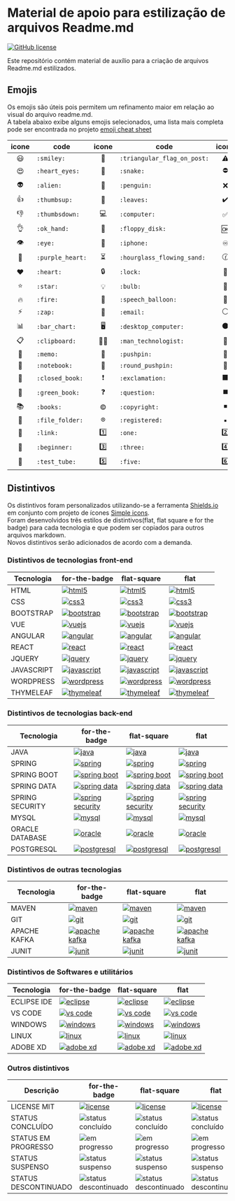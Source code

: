 # Material de apoio para estilização de arquivos Readme.md
<a href="https://opensource.org/licenses/MIT" target="_blank"><img alt="GitHub license" src="https://img.shields.io/github/license/CastroFilipe/readme-resources"></a>  

Este repositório contém material de auxílio para a criação de arquivos Readme.md estilizados.  

<h2>Emojis</h2>

Os emojis são úteis pois permitem um refinamento maior em relação ao visual do arquivo readme.md.  
A tabela abaixo exibe alguns emojis selecionados, uma lista mais completa pode ser encontrada no projeto [emoji cheat sheet](https://github.com/ikatyang/emoji-cheat-sheet)

| icone | code | icone | code | icone | code |
| :-: | - | :-: | - | :-: | - |
| :smiley: | `:smiley:` | :triangular_flag_on_post: | `:triangular_flag_on_post:` | :warning: | `:warning:` |
| :heart_eyes: | `:heart_eyes:` | :snake: | `:snake:` | :no_entry: | `:no_entry:` |
| :alien: | `:alien:` | :penguin: | `:penguin:` | :x: | `:x:` |
| :thumbsup: | `:thumbsup:` | :leaves: | `:leaves:` | :heavy_check_mark: | `:heavy_check_mark:` |
| :thumbsdown: | `:thumbsdown:` | :computer: | `:computer:` | :white_check_mark: | `:white_check_mark:` |
| :ok_hand: | `:ok_hand:` | :floppy_disk: | `:floppy_disk:` | :ok: | `:ok:` |
| :eye: | `:eye:` | :iphone: | `:iphone:` | :infinity: | `:infinity:` |
| :purple_heart: | `:purple_heart:` | :hourglass_flowing_sand: | `:hourglass_flowing_sand:` | :clock130: | `:clock130:` |
| :heart: | `:heart:` | :lock: | `:lock:` | :key: | `:key:` |
| :star:  | `:star:` | :bulb: | `:bulb:` | :red_circle: | `:red_circle:` |
| :fire:  | `:fire: ` | :speech_balloon:  | `:speech_balloon: ` | :large_blue_circle:  | `:large_blue_circle: ` |
| :zap: | `:zap:` | :email: | `:email:` | :white_circle: | `:white_circle:` |
| :bar_chart: | `:bar_chart:` | :desktop_computer:   | `:desktop_computer: ` | :black_circle: | `:black_circle:` |
| :clipboard: | `:clipboard:` |  :man_technologist:  | `:man_technologist:` | :large_blue_diamond: | `:large_blue_diamond:` |
| :memo: | `:memo:` |  :pushpin: | `:pushpin:` | :small_orange_diamond: | `:small_orange_diamond:` |
| :notebook: | `:notebook:` | :round_pushpin: | `:round_pushpin:` | :large_orange_diamond: | `:large_orange_diamond:` |
| :closed_book: | `:closed_book:` | :exclamation: | `:exclamation:` | :black_large_square: | `:black_large_square:` |
| :green_book: | `:green_book:` | :question: | `:question:` | :black_medium_square: | `:black_medium_square:` |
| :books: | `:books:` | :copyright: | `:copyright:` | :black_medium_small_square: | `:black_medium_small_square:` |
| :file_folder: | `:file_folder:` | :registered: | `:registered:` | :black_small_square: | `:black_small_square:` |
| :link: | `:link:` | :one: | `:one:` | :two: | `:two:` |
| :beginner: | `:beginner:` | :three: | `:three:` | :four: | `:four:` |
| :test_tube: | `:test_tube:` | :five: | `:five:` | :six: | `:six:` |

<h2>Distintivos</h2>

Os distintivos foram personalizados utilizando-se a ferramenta [Shields.io](https://shields.io/) em conjunto com projeto de ícones [Simple icons](https://simpleicons.org/).  
Foram desenvolvidos três estilos de distintivos(flat, flat square e for the badge) para cada tecnologia e que podem ser copiados para outros arquivos markdown.  
Novos distintivos serão adicionados de acordo com a demanda.

<h3>Distintivos de tecnologias front-end</h3>

<!--Início tecnologias front-end-->
<table>
    <thead>
        <tr>
            <th>Tecnologia</th>
            <th>for-the-badge</th>
            <th>flat-square</th>
            <th>flat</th>
        </tr>
    </thead>
    <tbody>
        <tr>
            <td valign="middle">
                HTML
            </td>
            <td valign="middle">
                <a href="https://www.w3.org/standards/webdesign/htmlcss" target="_blank"><img
                        src="https://img.shields.io/badge/HTML-MARKUP-brown?style=for-the-badge&logo=html5"
                        alt="html5"></a>
            </td>
            <td valign="middle">
                <a href="https://www.w3.org/standards/webdesign/htmlcss" target="_blank"><img
                        src="https://img.shields.io/badge/HTML-MARKUP-brown?style=flat-square&logo=html5"
                        alt="html5"></a>
            </td>
            <td valign="middle">
                <a href="https://www.w3.org/standards/webdesign/htmlcss" target="_blank"><img
                        src="https://img.shields.io/badge/HTML-MARKUP-brown?style=flat&logo=html5" alt="html5"></a>
            </td>
        </tr>
        <tr></tr>
        <tr>
            <td valign="middle">
                CSS
            </td>
            <td valign="middle">
                <a href="https://www.w3.org/standards/webdesign/htmlcss" target="_blank"><img
                        src="https://img.shields.io/badge/CSS-STYLE-blue?style=for-the-badge&logo=css3" alt="css3"></a>
            </td>
            <td valign="middle">
                <a href="https://www.w3.org/standards/webdesign/htmlcss" target="_blank"><img
                        src="https://img.shields.io/badge/CSS-STYLE-blue?style=flat-square&logo=css3" alt="css3"></a>
            </td>
            <td valign="middle">
                <a href="https://www.w3.org/standards/webdesign/htmlcss" target="_blank"><img
                        src="https://img.shields.io/badge/CSS-STYLE-blue?style=flat&logo=css3" alt="css3"></a>
            </td>
        </tr>
        <tr></tr>
        <tr>
            <td valign="middle">
                BOOTSTRAP
            </td>
            <td valign="middle">
                <a href="https://getbootstrap.com/" target="_blank"><img
                        src="https://img.shields.io/badge/BOOTSTRAP-CSS%20FRAMEWORK-6c37b8?style=for-the-badge&logo=bootstrap"
                        alt="bootstrap"></a>
            </td>
            <td valign="middle">
                <a href="https://getbootstrap.com/" target="_blank"><img
                        src="https://img.shields.io/badge/BOOTSTRAP-CSS%20FRAMEWORK-6c37b8?style=flat-square&logo=bootstrap"
                        alt="bootstrap"></a>
            </td>
            <td valign="middle">
                <a href="https://getbootstrap.com/" target="_blank"><img
                        src="https://img.shields.io/badge/BOOTSTRAP-CSS%20FRAMEWORK-6c37b8?style=flat&logo=bootstrap"
                        alt="bootstrap"></a>
            </td>
        </tr>
        <tr></tr>
        <tr>
            <td valign="middle">
                VUE
            </td>
            <td valign="middle">
                <a href="https://vuejs.org/" target="_blank"><img
                        src="https://img.shields.io/badge/VUE-FRAMEWORK-3fba84?style=for-the-badge&logo=vue.js"
                        alt="vuejs"></a>
            </td>
            <td valign="middle">
                <a href="https://vuejs.org/" target="_blank"><img
                        src="https://img.shields.io/badge/VUE-FRAMEWORK-3fba84?style=flat-square&logo=vue.js"
                        alt="vuejs"></a>
            </td>
            <td valign="middle">
                <a href="https://vuejs.org/" target="_blank"><img
                        src="https://img.shields.io/badge/VUE-FRAMEWORK-3fba84?style=flat&logo=vue.js" alt="vuejs"></a>
            </td>
        </tr>
        <tr></tr>
        <tr>
            <td valign="middle">
                ANGULAR
            </td>
            <td valign="middle">
                <a href="https://angular.io/" target="_blank"><img
                        src="https://img.shields.io/badge/ANGULAR-FRAMEWORK-dd0031?style=for-the-badge&logo=angular"
                        alt="angular"></a>
            </td>
            <td valign="middle">
                <a href="https://angular.io/" target="_blank"><img
                        src="https://img.shields.io/badge/ANGULAR-FRAMEWORK-dd0031?style=flat-square&logo=angular"
                        alt="angular"></a>
            </td>
            <td valign="middle">
                <a href="https://angular.io/" target="_blank"><img
                        src="https://img.shields.io/badge/ANGULAR-FRAMEWORK-dd0031?style=flat&logo=angular"
                        alt="angular"></a>
            </td>
        </tr>
        <tr></tr>
        <tr>
            <td valign="middle">
                REACT
            </td>
            <td valign="middle">
                <a href="https://reactjs.org/" target="_blank"><img
                        src="https://img.shields.io/badge/REACT-JS%20LIBRARY-59afc5?style=for-the-badge&logo=react"
                        alt="react"></a>
            </td>
            <td valign="middle">
                <a href="https://reactjs.org/" target="_blank"><img
                        src="https://img.shields.io/badge/REACT-JS%20LIBRARY-59afc5?style=flat-square&logo=react"
                        alt="react"></a>
            </td>
            <td valign="middle">
                <a href="https://reactjs.org/" target="_blank"><img
                        src="https://img.shields.io/badge/REACT-JS%20LIBRARY-59afc5?style=flat&logo=react"
                        alt="react"></a>
            </td>
        </tr>
        <tr></tr>
        <tr>
            <td valign="middle">
                JQUERY
            </td>
            <td valign="middle">
                <a href="https://jquery.com/" target="_blank"><img
                        src="http://img.shields.io/badge/JQUERY-JS%20LIBRARY-0b0b58?style=for-the-badge&logo=jquery"
                        alt="jquery"></a>
            </td>
            <td valign="middle">
                <a href="https://jquery.com/" target="_blank"><img
                        src="http://img.shields.io/badge/JQUERY-JS%20LIBRARY-0b0b58?style=flat-square&logo=jquery"
                        alt="jquery"></a>
            </td>
            <td valign="middle">
                <a href="https://jquery.com/" target="_blank"><img
                        src="http://img.shields.io/badge/JQUERY-JS%20LIBRARY-0b0b58?style=flat&logo=jquery"
                        alt="jquery"></a>
            </td>
        </tr>
        <tr></tr>
        <tr>
            <td valign="middle">
                JAVASCRIPT
            </td>
            <td valign="middle">
                <a href="https://developer.mozilla.org/pt-BR/docs/Web/JavaScript" target="_blank"><img
                        src="https://img.shields.io/badge/JAVASCRIPT-PROGRAMMING-dbc412?style=for-the-badge&logo=javascript"
                        alt="javascript"></a>
            </td>
            <td valign="middle">
                <a href="https://developer.mozilla.org/pt-BR/docs/Web/JavaScript" target="_blank"><img
                        src="https://img.shields.io/badge/JAVASCRIPT-PROGRAMMING-dbc412?style=flat-square&logo=javascript"
                        alt="javascript"></a>
            </td>
            <td valign="middle">
                <a href="https://developer.mozilla.org/pt-BR/docs/Web/JavaScript" target="_blank"><img
                        src="https://img.shields.io/badge/JAVASCRIPT-PROGRAMMING-dbc412?style=flat&logo=javascript"
                        alt="javascript"></a>
            </td>
        </tr>
        <tr></tr>
        <tr>
            <td valign="middle">
                WORDPRESS
            </td>
            <td valign="middle">
                <a href="https://wordpress.com/" target="_blank"><img
                        src="https://img.shields.io/badge/WORDPRESS-TOOLS-f7941e?style=for-the-badge&logo=wordpress"
                        alt="wordpress"></a>
            </td>
            <td valign="middle">
                <a href="https://wordpress.com/" target="_blank"><img
                        src="https://img.shields.io/badge/WORDPRESS-TOOLS-f7941e?style=flat-square&logo=wordpress"
                        alt="wordpress"></a>
            </td>
            <td valign="middle">
                <a href="https://wordpress.com/" target="_blank"><img
                        src="https://img.shields.io/badge/WORDPRESS-TOOLS-f7941e?style=flat&logo=wordpress"
                        alt="wordpress"></a>
            </td>
        </tr>
        <tr></tr>
        <tr>
            <td valign="middle">
                THYMELEAF
            </td>
            <td valign="middle">
                <a href="https://www.thymeleaf.org/" target="_blank"><img
                        src="https://img.shields.io/badge/THYMELEAF-TEMPLATE%20ENGINE-005f0f?style=for-the-badge"
                        alt="thymeleaf"></a>
            </td>
            <td valign="middle">
                <a href="https://www.thymeleaf.org/" target="_blank"><img
                        src="https://img.shields.io/badge/THYMELEAF-TEMPLATE%20ENGINE-005f0f?style=flat-square"
                        alt="thymeleaf"></a>
            </td>
            <td valign="middle">
                <a href="https://www.thymeleaf.org/" target="_blank"><img
                        src="https://img.shields.io/badge/THYMELEAF-TEMPLATE%20ENGINE-005f0f?style=flat"
                        alt="thymeleaf"></a>
            </td>
        </tr>
        <tr></tr>
    </tbody>
</table>
<!--Fim tecnologias front-end-->

<h3>Distintivos de tecnologias back-end</h3>

<!--Início tecnologias back-end-->
<table>
    <thead>
        <tr>
            <th>Tecnologia</th>
            <th>for-the-badge</th>
            <th>flat-square</th>
            <th>flat</th>
        </tr>
    </thead>
    <tbody>
        <tr>
            <td valign="middle">
                JAVA
            </td>
            <td valign="middle">
                <a href="https://www.java.com/" target="_blank"><img
                        src="https://img.shields.io/badge/JAVA-PROGRAMMING-c52727?style=for-the-badge&logo=java"
                        alt="java"></a>
            </td>
            <td valign="middle">
                <a href="https://www.java.com/" target="_blank"><img
                        src="https://img.shields.io/badge/JAVA-PROGRAMMING-c52727?style=flat-square&logo=java"
                        alt="java"></a>
            </td>
            <td valign="middle">
                <a href="https://www.java.com/" target="_blank"><img
                        src="https://img.shields.io/badge/JAVA-PROGRAMMING-c52727?style=flat&logo=java" alt="java"></a>
            </td>
        </tr>
        <tr></tr>
        <tr>
            <td valign="middle">
                SPRING
            </td>
            <td valign="middle">
                <a href="https://spring.io/projects/spring-framework" target="_blank"><img
                        src="https://img.shields.io/badge/SPRING-FRAMEWORK-6cb33e?style=for-the-badge&logo=spring"
                        alt="spring"></a>
            </td>
            <td valign="middle">
                <a href="https://spring.io/projects/spring-framework" target="_blank"><img
                        src="https://img.shields.io/badge/SPRING-FRAMEWORK-6cb33e?style=flat-square&logo=spring"
                        alt="spring"></a>
            </td>
            <td valign="middle">
                <a href="https://spring.io/projects/spring-framework" target="_blank"><img
                        src="https://img.shields.io/badge/SPRING-FRAMEWORK-6cb33e?style=flat&logo=spring"
                        alt="spring"></a>
            </td>
        </tr>
        <tr></tr>
        <tr>
            <td valign="middle">
                SPRING BOOT
            </td>
            <td valign="middle">
                <a href="https://spring.io/projects/spring-boot" target="_blank"><img
                        src="https://img.shields.io/badge/SPRING%20BOOT-FRAMEWORK-6cb33e?style=for-the-badge&logo=spring"
                        alt="spring boot"></a>
            </td>
            <td valign="middle">
                <a href="https://spring.io/projects/spring-boot" target="_blank"><img
                        src="https://img.shields.io/badge/SPRING%20BOOT-FRAMEWORK-6cb33e?style=flat-square&logo=spring"
                        alt="spring boot"></a>
            </td>
            <td valign="middle">
                <a href="https://spring.io/projects/spring-boot" target="_blank"><img
                        src="https://img.shields.io/badge/SPRING%20BOOT-FRAMEWORK-6cb33e?style=flat&logo=spring"
                        alt="spring boot"></a>
            </td>
        </tr>
        <tr></tr>
        <tr>
            <td valign="middle">
                SPRING DATA
            </td>
            <td valign="middle">
                <a href="https://spring.io/projects/spring-data" target="_blank"><img
                        src="https://img.shields.io/badge/SPRING%20DATA-FRAMEWORK-6cb33e?style=for-the-badge&logo=spring"
                        alt="spring data"></a>
            </td>
            <td valign="middle">
                <a href="https://spring.io/projects/spring-data" target="_blank"><img
                        src="https://img.shields.io/badge/SPRING%20DATA-FRAMEWORK-6cb33e?style=flat-square&logo=spring"
                        alt="spring data"></a>
            </td>
            <td valign="middle">
                <a href="https://spring.io/projects/spring-data" target="_blank"><img
                        src="https://img.shields.io/badge/SPRING%20DATA-FRAMEWORK-6cb33e?style=flat&logo=spring"
                        alt="spring data"></a>
            </td>
        </tr>
        <tr></tr>
        <tr>
            <td valign="middle">
                SPRING SECURITY
            </td>
            <td valign="middle">
                <a href="https://spring.io/projects/spring-security" target="_blank"><img
                        src="https://img.shields.io/badge/SPRING%20SECURITY-FRAMEWORK-6cb33e?style=for-the-badge&logo=spring"
                        alt="spring security"></a>
            </td>
            <td valign="middle">
                <a href="https://spring.io/projects/spring-security" target="_blank"><img
                        src="https://img.shields.io/badge/SPRING%20SECURITY-FRAMEWORK-6cb33e?style=flat-square&logo=spring"
                        alt="spring security"></a>
            </td>
            <td valign="middle">
                <a href="https://spring.io/projects/spring-security" target="_blank"><img
                        src="https://img.shields.io/badge/SPRING%20SECURITY-FRAMEWORK-6cb33e?style=flat&logo=spring"
                        alt="spring security"></a>
            </td>
        </tr>
        <tr></tr>
        <tr>
            <td valign="middle">
                MYSQL
            </td>
            <td valign="middle">
                <a href="https://www.mysql.com/" target="_blank"><img
                        src="https://img.shields.io/badge/MYSQL-DATABASE-017089?style=for-the-badge&logo=mysql"
                        alt="mysql"></a>
            </td>
            <td valign="middle">
                <a href="https://www.mysql.com/" target="_blank"><img
                        src="https://img.shields.io/badge/MYSQL-DATABASE-017089?style=flat-square&logo=mysql"
                        alt="mysql"></a>
            </td>
            <td valign="middle">
                <a href="https://www.mysql.com/" target="_blank"><img
                        src="https://img.shields.io/badge/MYSQL-DATABASE-017089?style=flat&logo=mysql" alt="mysql"></a>
            </td>
        </tr>
        <tr></tr>
        <tr>
            <td valign="middle">
                ORACLE DATABASE
            </td>
            <td valign="middle">
                <a href="https://www.oracle.com/" target="_blank"><img
                        src="https://img.shields.io/badge/ORACLE-DATABASE-ee0101?style=for-the-badge&logo=oracle"
                        alt="oracle"></a>
            </td>
            <td valign="middle">
                <a href="https://www.oracle.com/" target="_blank"><img
                        src="https://img.shields.io/badge/ORACLE-DATABASE-ee0101?style=flat-square&logo=oracle"
                        alt="oracle"></a>
            </td>
            <td valign="middle">
                <a href="https://www.oracle.com/" target="_blank"><img
                        src="https://img.shields.io/badge/ORACLE-DATABASE-ee0101?style=flat&logo=oracle"
                        alt="oracle"></a>
            </td>
        </tr>
        <tr></tr>
        <tr>
            <td valign="middle">
                POSTGRESQL
            </td>
            <td valign="middle">
                <a href="https://www.postgresql.org/" target="_blank"><img
                        src="https://img.shields.io/badge/POSTGRESQL-DATABASE-336791?style=for-the-badge&logo=postgresql"
                        alt="postgresql"></a>
            </td>
            <td valign="middle">
                <a href="https://www.postgresql.org/" target="_blank"><img
                        src="https://img.shields.io/badge/POSTGRESQL-DATABASE-336791?style=flat-square&logo=postgresql"
                        alt="postgresql"></a>
            </td>
            <td valign="middle">
                <a href="https://www.postgresql.org/" target="_blank"><img
                        src="https://img.shields.io/badge/POSTGRESQL-DATABASE-336791?style=flat&logo=postgresql"
                        alt="postgresql"></a>
            </td>
        </tr>
        <tr></tr>
    </tbody>
</table>
<!--Fim tecnologias back-end-->

<h3>Distintivos de outras tecnologias</h3>

<!--Início outras tecnologias-->
<table>
    <thead>
        <tr>
            <th>Tecnologia</th>
            <th>for-the-badge</th>
            <th>flat-square</th>
            <th>flat</th>
        </tr>
    </thead>
    <tbody>
        <tr>
            <td valign="middle">
                MAVEN
            </td>
            <td valign="middle">
                <a href="https://maven.apache.org/" target="_blank"><img
                        src="https://img.shields.io/badge/MAVEN-BUILD%20AUTOMATION-a8194e?style=for-the-badge&logo=apache%20maven"
                        alt="maven"></a>
            </td>
            <td valign="middle">
                <a href="https://maven.apache.org/" target="_blank"><img
                        src="https://img.shields.io/badge/MAVEN-BUILD%20AUTOMATION-a8194e?style=flat-square&logo=apache%20maven"
                        alt="maven"></a>
            </td>
            <td valign="middle">
                <a href="https://maven.apache.org/" target="_blank"><img
                        src="https://img.shields.io/badge/MAVEN-BUILD%20AUTOMATION-a8194e?style=flat&logo=apache%20maven"
                        alt="maven"></a>
            </td>
        </tr>
        <tr></tr>
        <tr>
            <td valign="middle">
                GIT
            </td>
            <td valign="middle">
                <a href="https://git-scm.com/" target="_blank"><img
                        src="https://img.shields.io/badge/GIT-TOOLS-f15030?style=for-the-badge&logo=git" alt="git"></a>
            </td>
            <td valign="middle">
                <a href="https://git-scm.com/" target="_blank"><img
                        src="https://img.shields.io/badge/GIT-TOOLS-f15030?style=flat-square&logo=git" alt="git"></a>
            </td>
            <td valign="middle">
                <a href="https://git-scm.com/" target="_blank"><img
                        src="https://img.shields.io/badge/GIT-TOOLS-f15030?style=flat&logo=git" alt="git"></a>
            </td>
        </tr>
        <tr></tr>
        <tr>
            <td valign="middle">
                APACHE KAFKA
            </td>
            <td valign="middle">
                <a href="https://kafka.apache.org/" target="_blank"><img
                        src="https://img.shields.io/badge/APACHE%20KAFKA-TOOLS-333333?style=for-the-badge&logo=apache%20kafka"
                        alt="apache kafka"></a>
            </td>
            <td valign="middle">
                <a href="https://kafka.apache.org/" target="_blank"><img
                        src="https://img.shields.io/badge/APACHE%20KAFKA-TOOLS-333333?style=flat-square&logo=apache%20kafka"
                        alt="apache kafka"></a>
            </td>
            <td valign="middle">
                <a href="https://kafka.apache.org/" target="_blank"><img
                        src="https://img.shields.io/badge/APACHE%20KAFKA-TOOLS-333333?style=flat&logo=apache%20kafka"
                        alt="apache kafka"></a>
            </td>
        </tr>
        <tr></tr>
        <tr>
            <td valign="middle">
                JUNIT
            </td>
            <td valign="middle">
                <a href="https://junit.org/junit5/" target="_blank"><img
                        src="https://img.shields.io/badge/JUNIT-TESTING%20FRAMEWORK-dc524a?style=for-the-badge"
                        alt="junit"></a>
            </td>
            <td valign="middle">
                <a href="https://junit.org/junit5/" target="_blank"><img
                        src="https://img.shields.io/badge/JUNIT-TESTING%20FRAMEWORK-dc524a?style=flat-square"
                        alt="junit"></a>
            </td>
            <td valign="middle">
                <a href="https://junit.org/junit5/" target="_blank"><img
                        src="https://img.shields.io/badge/JUNIT-TESTING%20FRAMEWORK-dc524a?style=flat"
                        alt="junit"></a>
            </td>
        </tr>
        <tr></tr>
    </tbody>
</table>
<!--Fim outras tecnologias-->

<h3>Distintivos de Softwares e utilitários</h3>

<!--Início softwares e utilitários-->
<table>
    <thead>
        <tr>
            <th>Tecnologia</th>
            <th>for-the-badge</th>
            <th>flat-square</th>
            <th>flat</th>
        </tr>
    </thead>
    <tbody>
        <tr>
            <td valign="middle">
                ECLIPSE IDE
            </td>
            <td valign="middle">
                <a href="https://www.eclipse.org/ide/" target="_blank"><img
                        src="https://img.shields.io/badge/ECLIPSE%20IDE-TOOLS-f7941e?style=for-the-badge&logo=eclipse%20ide"
                        alt="eclipse"></a>
            </td>
            <td valign="middle">
                <a href="https://www.eclipse.org/ide/" target="_blank"><img
                        src="https://img.shields.io/badge/ECLIPSE%20IDE-TOOLS-f7941e?style=flat-square&logo=eclipse%20ide"
                        alt="eclipse"></a>
            </td>
            <td valign="middle">
                <a href="https://www.eclipse.org/ide/" target="_blank"><img
                        src="https://img.shields.io/badge/ECLIPSE%20IDE-TOOLS-f7941e?style=flat&logo=eclipse%20ide"
                        alt="eclipse"></a>
            </td>
        </tr>
        <tr></tr>
        <tr>
            <td valign="middle">
                VS CODE
            </td>
            <td valign="middle">
                <a href="https://code.visualstudio.com/" target="_blank"><img
                        src="https://img.shields.io/badge/CODE-TOOLS-5151d8?style=for-the-badge&logo=visual%20studio%20code"
                        alt="vs code"></a>
            </td>
            <td valign="middle">
                <a href="https://code.visualstudio.com/" target="_blank"><img
                        src="https://img.shields.io/badge/CODE-TOOLS-5151d8?style=flat-square&logo=visual%20studio%20code"
                        alt="vs code"></a>
            </td>
            <td valign="middle">
                <a href="https://code.visualstudio.com/" target="_blank"><img
                        src="https://img.shields.io/badge/CODE-TOOLS-5151d8?style=flat&logo=visual%20studio%20code"
                        alt="vs code"></a>
            </td>
        </tr>
        <tr></tr>
        <tr>
            <td valign="middle">
                WINDOWS
            </td>
            <td valign="middle">
                <a href="https://www.microsoft.com/en-us/windows" target="_blank"><img
                        src="https://img.shields.io/badge/WINDOWS-OS-2424be?style=for-the-badge&logo=windows"
                        alt="windows"></a>
            </td>
            <td valign="middle">
                <a href="https://www.microsoft.com/en-us/windows" target="_blank"><img
                        src="https://img.shields.io/badge/WINDOWS-OS-2424be?style=flat-square&logo=windows"
                        alt="windows"></a>
            </td>
            <td valign="middle">
                <a href="https://www.microsoft.com/en-us/windows" target="_blank"><img
                        src="https://img.shields.io/badge/WINDOWS-OS-2424be?style=flat&logo=windows" alt="windows"></a>
            </td>
        </tr>
        <tr></tr>
        <tr>
            <td valign="middle">
                LINUX
            </td>
            <td valign="middle">
                <a href="https://www.linuxfoundation.org/" target="_blank"><img
                        src="https://img.shields.io/badge/LINUX-OS-c27e3b?style=for-the-badge&logo=linux"
                        alt="linux"></a>
            </td>
            <td valign="middle">
                <a href="https://www.linuxfoundation.org/" target="_blank"><img
                        src="https://img.shields.io/badge/LINUX-OS-c27e3b?style=flat-square&logo=linux" alt="linux"></a>
            </td>
            <td valign="middle">
                <a href="https://www.linuxfoundation.org/" target="_blank"><img
                        src="https://img.shields.io/badge/LINUX-OS-c27e3b?style=flat&logo=linux" alt="linux"></a>
            </td>
        </tr>
        <tr></tr>
        <tr>
            <td valign="middle">
                ADOBE XD
            </td>
            <td valign="middle">
                <a href="https://www.adobe.com/br/products/xd.html" target="_blank"><img
                        src="https://img.shields.io/badge/XD-TOOLS-ff61f6?style=for-the-badge&logo=adobe%20xd"
                        alt="adobe xd"></a>
            </td>
            <td valign="middle">
                <a href="https://www.adobe.com/br/products/xd.html" target="_blank"><img
                        src="https://img.shields.io/badge/XD-TOOLS-ff61f6?style=flat-square&logo=adobe%20xd" alt="adobe xd"></a>
            </td>
            <td valign="middle">
                <a href="https://www.adobe.com/br/products/xd.html" target="_blank"><img
                        src="https://img.shields.io/badge/XD-TOOLS-ff61f6?style=flat&logo=adobe%20xd" alt="adobe xd"></a>
            </td>
        </tr>
        <tr></tr>
    </tbody>
</table>
<!--Fim softwares e utilitários-->

<h3>Outros distintivos</h3>

<!--Início Outros-->
<table>
    <thead>
        <tr>
            <th>Descrição</th>
            <th>for-the-badge</th>
            <th>flat-square</th>
            <th>flat</th>
        </tr>
    </thead>
    <tbody>
        <tr>
            <td valign="middle">
                LICENSE MIT
            </td>
            <td valign="middle">
                <a href="https://opensource.org/licenses/MIT" target="_blank"><img
                        src="https://img.shields.io/badge/LICENSE-MIT-blue?style=for-the-badge" alt="license"></a>
            </td>
            <td valign="middle">
                <a href="https://opensource.org/licenses/MIT" target="_blank"><img
                        src="https://img.shields.io/badge/LICENSE-MIT-blue?style=flat-square" alt="license"></a>
            </td>
            <td valign="middle">
                <a href="https://opensource.org/licenses/MIT" target="_blank"><img
                        src="https://img.shields.io/badge/LICENSE-MIT-blue?style=flat" alt="license"></a>
            </td>
        </tr>
        <tr></tr>
        <tr>
            <td valign="middle">
                STATUS CONCLUÍDO
            </td>
            <td valign="middle">
                <img src="https://img.shields.io/badge/STATUS-CONCLUÍDO-05a505?style=for-the-badge" alt="status concluído">
            </td>
            <td valign="middle">
                <img src="https://img.shields.io/badge/STATUS-CONCLUÍDO-05a505?style=flat-square" alt="status concluído"></a>
            </td>
            <td valign="middle">
                <img src="https://img.shields.io/badge/STATUS-CONCLUÍDO-05a505?style=flat" alt="status concluído"></a>
            </td>
        </tr>
        <tr></tr>
        <tr>
            <td valign="middle">
                STATUS EM PROGRESSO
            </td>
            <td valign="middle">
                <img src="https://img.shields.io/badge/STATUS-EM%20PROGRESSO-009178?style=for-the-badge" alt="em progresso">
            </td>
            <td valign="middle">
                <img src="https://img.shields.io/badge/STATUS-EM%20PROGRESSO-009178?style=flat-square" alt="em progresso"></a>
            </td>
            <td valign="middle">
                <img src="https://img.shields.io/badge/STATUS-EM%20PROGRESSO-009178?style=flat" alt="em progresso"></a>
            </td>
        </tr>
        <tr></tr>
        <tr>
            <td valign="middle">
                STATUS SUSPENSO
            </td>
            <td valign="middle">
                <img src="https://img.shields.io/badge/STATUS-SUSPENSO-ffa500?style=for-the-badge" alt="status suspenso">
            </td>
            <td valign="middle">
                <img src="https://img.shields.io/badge/STATUS-SUSPENSO-ffa500?style=flat-square" alt="status suspenso"></a>
            </td>
            <td valign="middle">
                <img src="https://img.shields.io/badge/STATUS-SUSPENSO-ffa500?style=flat" alt="status suspenso"></a>
            </td>
        </tr>
        <tr></tr>
        <tr>
            <td valign="middle">
                STATUS DESCONTINUADO
            </td>
            <td valign="middle">
                <img src="https://img.shields.io/badge/STATUS-DESCONTINUADO-af2222?style=for-the-badge" alt="status descontinuado">
            </td>
            <td valign="middle">
                <img src="https://img.shields.io/badge/STATUS-DESCONTINUADO-af2222?style=flat-square" alt="status descontinuado"></a>
            </td>
            <td valign="middle">
                <img src="https://img.shields.io/badge/STATUS-DESCONTINUADO-af2222?style=flat" alt="status descontinuado"></a>
            </td>
        </tr>
        <tr></tr>
    </tbody>
</table>
<!--Fim Outros-->
